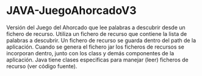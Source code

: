 # JAVA-JuegoAhorcadoV3
Versión del Juego del Ahorcado que lee palabras a descubrir desde un fichero de recurso.
Utiliza un fichero de recurso que contiene la lista de palabras a descubrir.
Un fichero de recurso se guarda dentro del path de la aplicación. Cuando se genera el fichero jar los ficheros de recursos se incorporan dentro, junto con los class y demás componentes de la aplicación.
Java tiene clases especificas para manejar (leer) ficheros de recurso (ver código fuente).
